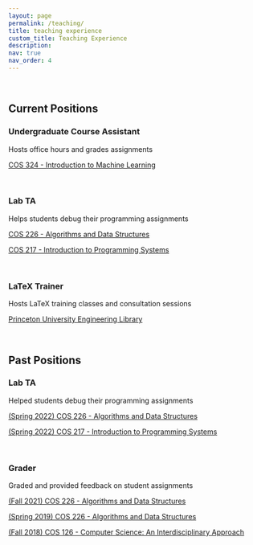 ```yaml
---
layout: page
permalink: /teaching/
title: teaching experience
custom_title: Teaching Experience
description:
nav: true
nav_order: 4
---
```


&nbsp;  

## Current Positions

### Undergraduate Course Assistant
Hosts office hours and grades assignments

[COS 324 - Introduction to Machine Learning](https://registrar.princeton.edu/course-offerings/course-details?term=1232&courseid=014294)

&nbsp;

### Lab TA
Helps students debug their programming assignments

[COS 226 - Algorithms and Data Structures](https://cos226.com)

[COS 217 - Introduction to Programming Systems](https://www.cs.princeton.edu/courses/archive/fall22/cos217/)

&nbsp;

### LaTeX Trainer
Hosts LaTeX training classes and consultation sessions

[Princeton University Engineering Library](https://libcal.princeton.edu/event/9850797)

&nbsp;
&nbsp;

## Past Positions

### Lab TA
Helped students debug their programming assignments

[(Spring 2022) COS 226 - Algorithms and Data Structures](https://www.cs.princeton.edu/courses/archive/spring22/cos226/)

[(Spring 2022) COS 217 - Introduction to Programming Systems](https://www.cs.princeton.edu/courses/archive/spring22/cos217/)

&nbsp;

### Grader
Graded and provided feedback on student assignments

[(Fall 2021) COS 226 - Algorithms and Data Structures](https://www.cs.princeton.edu/courses/archive/fall21/cos226/)

[(Spring 2019) COS 226 - Algorithms and Data Structures](https://www.cs.princeton.edu/courses/archive/spring19/cos226/)

[(Fall 2018) COS 126 - Computer Science: An Interdisciplinary Approach](https://www.cs.princeton.edu/courses/archive/fall18/cos126/)
